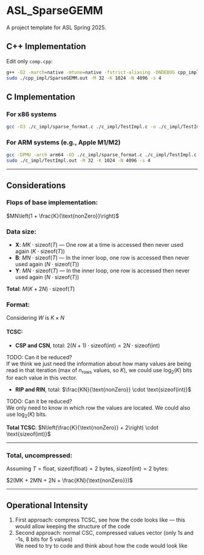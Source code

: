# ASL_SparseGEMM

A project template for ASL Spring 2025.

## C++ Implementation

Edit only `comp.cpp`:

```bash
g++ -O2 -march=native -mtune=native -fstrict-aliasing -DNDEBUG cpp_impl/main.cpp cpp_impl/comp.cpp cpp_impl/perf.cpp -o cpp_impl/SparseGEMM.out -DPMU
sudo ./cpp_impl/SparseGEMM.out -M 32 -K 1024 -N 4096 -s 4
```

## C Implementation

### For x86 systems

```bash
gcc -O3 ./c_impl/sparse_format.c ./c_impl/TestImpl.c -o ./c_impl/TestImpl.out
```

### For ARM systems (e.g., Apple M1/M2)

```bash
gcc -DPMU -arch arm64 -O3 ./c_impl/sparse_format.c ./c_impl/TestImpl.c -o ./c_impl/TestImpl.out
sudo ./c_impl/TestImpl.out -M 32 -K 1024 -N 4096 -s 4
```

---

## Considerations

### Flops of base implementation:

$MN\left(1 + \frac{K}{\text{nonZero}}\right)$

### Data size:

- **X**: $MK \cdot \text{sizeof}(T)$ — One row at a time is accessed then never used again ($K \cdot \text{sizeof}(T)$)
- **B**: $MN \cdot \text{sizeof}(T)$ — In the inner loop, one row is accessed then never used again ($N \cdot \text{sizeof}(T)$)
- **Y**: $MN \cdot \text{sizeof}(T)$ — In the inner loop, one row is accessed then never used again ($N \cdot \text{sizeof}(T)$)

**Total**: $M(K + 2N) \cdot \text{sizeof}(T)$


### Format:

Considering $W$ is $K \times N$

#### TCSC:

- **CSP and CSN**, total: $2(N + 1) \cdot \text{sizeof(int)} = 2N \cdot \text{sizeof(int)}$

TODO: Can it be reduced?  
If we think we just need the information about how many values are being read in that iteration (max of $n_{\text{rows}}$ values, so $K$), we could use $\log_2(K)$ bits for each value in this vector.

- **RIP and RIN**, total: $\frac{KN}{\text{nonZero}} \cdot \text{sizeof(int)}$

TODO: Can it be reduced?  
We only need to know in which row the values are located. We could also use $\log_2(K)$ bits.

**Total TCSC**: $N\left(\frac{K}{\text{nonZero}} + 2\right) \cdot \text{sizeof(int)}$

---

### Total, uncompressed:

Assuming $T = \text{float}$, $\text{sizeof(float)} = 2$ bytes, $\text{sizeof(int)} = 2$ bytes:

$2(MK + 2MN + 2N + \frac{KN}{\text{nonZero}})$

---

## Operational Intensity

1. First approach: compress TCSC, see how the code looks like — this would allow keeping the structure of the code  
2. Second approach: normal CSC, compressed values vector (only 1s and -1s, 8 bits for 5 values)  
   We need to try to code and think about how the code would look like
